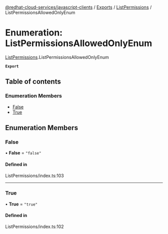 [@redhat-cloud-services/javascript-clients](../README.md) / [Exports](../modules.md) / [ListPermissions](../modules/ListPermissions.md) / ListPermissionsAllowedOnlyEnum

# Enumeration: ListPermissionsAllowedOnlyEnum

[ListPermissions](../modules/ListPermissions.md).ListPermissionsAllowedOnlyEnum

**`Export`**

## Table of contents

### Enumeration Members

- [False](ListPermissions.ListPermissionsAllowedOnlyEnum.md#false)
- [True](ListPermissions.ListPermissionsAllowedOnlyEnum.md#true)

## Enumeration Members

### False

• **False** = ``"false"``

#### Defined in

ListPermissions/index.ts:103

___

### True

• **True** = ``"true"``

#### Defined in

ListPermissions/index.ts:102
